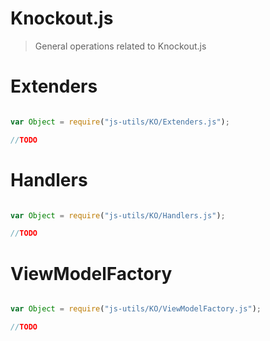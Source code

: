 
# Knockout.js

> General operations related to Knockout.js 

# Extenders

```javascript

var Object = require("js-utils/KO/Extenders.js");

//TODO

 ```


 # Handlers

```javascript

var Object = require("js-utils/KO/Handlers.js");

//TODO

 ```


 # ViewModelFactory

```javascript

var Object = require("js-utils/KO/ViewModelFactory.js");

//TODO

 ```